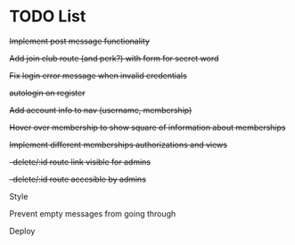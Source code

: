 # TODO List

~~Implement post message functionality~~

~~Add join club route (and perk?) with form for secret word~~

~~Fix login error message when invalid credentials~~

~~autologin on register~~

~~Add account info to nav (username, membership)~~

 ~~Hover over membership to show square of information about memberships~~

~~Implement different memberships authorizations and views~~

 ~~-delete/:id route link visible for admins~~

 ~~-delete/:id route accesible by admins~~

Style

Prevent empty messages from going through

Deploy
